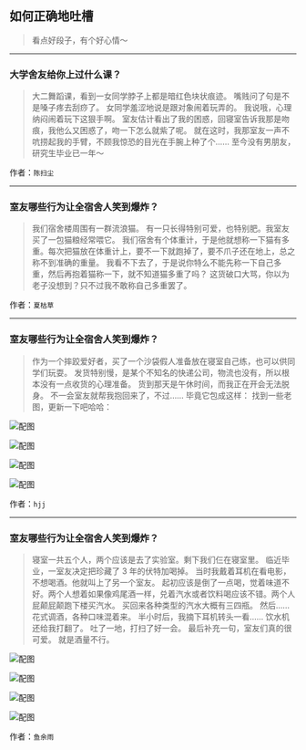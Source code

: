 ## 如何正确地吐槽

> 看点好段子，有个好心情～


 
---

### 大学舍友给你上过什么课？

> 大二舞蹈课，看到一女同学脖子上都是暗红色块状痕迹。
> 嘴贱问了句是不是嗓子疼去刮痧了。
> 女同学羞涩地说是跟对象闹着玩弄的。
> 我说哦，心理纳闷闹着玩下这狠手啊。
> 室友估计看出了我的困惑，回寝室告诉我那是吻痕，我他么又困惑了，吻一下怎么就紫了呢。
> 就在这时，我那室友一声不吭捞起我的手臂，不顾我惊恐的目光在手腕上种了个……
> 至今没有男朋友，研究生毕业已一年～


作者：`陈扫尘`

---

### 室友哪些行为让全宿舍人笑到爆炸？

> 我们宿舍楼周围有一群流浪猫。
> 有一只长得特别可爱，也特别肥。我室友买了一包猫粮经常喂它。
> 我们宿舍有个体重计，于是他就想称一下猫有多重。每次把猫放在体重计上，要不一下就跑掉了，要不爪子还在地上，总之称不到准确的重量。
> 我看不下去了，于是说你特么不能先称一下自己多重，然后再抱着猫称一下，就不知道猫多重了吗？
> 这货破口大骂，你以为老子没想到？只不过我不敢称自己多重罢了。


作者：`夏枯草`

---

### 室友哪些行为让全宿舍人笑到爆炸？

> 作为一个摔跤爱好者，买了一个沙袋假人准备放在寝室自己练，也可以供同学们玩耍。
> 发货特别慢，是某个不知名的快递公司，物流也没有，所以根本没有一点收货的心理准备。
> 货到那天是午休时间，而我正在开会无法脱身。
> 不一会室友就帮我抱回来了，不过……
> 毕竟它包成这样：
> 找到一些老图，更新一下吧哈哈：



![配图](http://pic3.zhimg.com/70/v2-bf692afab59b97e1be858fadd514fee6_b.jpg)



![配图](http://pic3.zhimg.com/70/v2-d1ec87322ab5441677a638b6e486d86a_b.jpg)



![配图](http://pic2.zhimg.com/70/v2-42053f6e9d293fb0e979b2a1a39aa7d9_b.jpg)



![配图](http://pic2.zhimg.com/70/v2-ebe03c517ff2d918553741dce2984151_b.jpg)


作者：`hjj`

---

### 室友哪些行为让全宿舍人笑到爆炸？

> 寝室一共五个人，两个应该是去了实验室。剩下我们仨在寝室里。
> 临近毕业，一室友决定把珍藏了 3 年的伏特加喝掉。
> 当时我戴着耳机在看电影，不想喝酒。他就叫上了另一个室友。
> 起初应该是倒了一点喝，觉着味道不好。两个人想着如果像鸡尾酒一样，兑着汽水或者饮料喝应该不错。两个人屁颠屁颠跑下楼买汽水。
> 买回来各种类型的汽水大概有三四瓶。
> 然后……
> 花式调酒，各种口味混着来。
> 半小时后，我摘下耳机转头一看……
> 饮水机还给我打翻了。
> 吐了一地，打扫了好一会。
> 最后补充一句，室友们真的很可爱。
> 就是酒量不行。



![配图](http://pic3.zhimg.com/70/v2-bbe9c1a0f7efd150d6341a68a39871e6_b.jpg)



![配图](http://pic1.zhimg.com/70/v2-a45dcc19a24ce609bd62f72501a4dd20_b.jpg)



![配图](http://pic3.zhimg.com/70/v2-90b807d4ce817e0efb0be6af734cb722_b.jpg)



![配图](http://pic1.zhimg.com/70/v2-1dcafce19d3de62b976823ff2093e0d0_b.jpg)


作者：`鱼余雨`